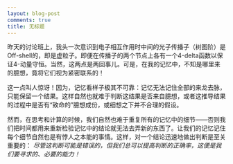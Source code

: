 ```yaml
---
layout: blog-post
comments: true
title: 无标题
---
```




昨天的讨论班上，我头一次意识到电子相互作用时中间的光子传播子（树图阶）是Off-shell的，即是虚粒子。即便在传播子的两个节点上各有一个4-delta函数以保证4-动量守恒。当然，这两点是两回事儿。可是，在我的记忆中，不知是哪里来的臆想，竟将它们视为紧密联系的！

这一点叫人惊讶！因为，记忆看样子极其不可靠：记忆无法记住全部的来龙去脉，只能保留一个结果。这样自然也就难于判断这结果是否来自臆想，或者这推导结果的过程中是否有“致命的”臆想成份，或细想之下并不合理的假设。

然而，在思考和计算的时候，我们自然也难于重复所有的记忆中的细节——否则我们把时间都用来重新检验记忆中的结论就无法去弄新的东西了。让我们的记忆记住每个细节自然也是有悖人之本能的事情。这样，对一个结论迅速地做出判断是至关重要的：
_尽管这判断可能是错误的，但我们总可以提高判断的正确率，这便是我们要寻求的、必要的能力！_

